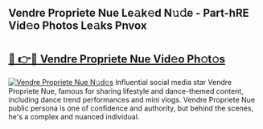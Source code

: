 ## Vendre Propriete Nue Le𝚊k𝚎d N𝚞𝚍e - Part-hRE Vid𝚎o Photos Le𝚊ks Pnvox

# <h2><a href="http://fb6kyuc.evod.top/?m=Vendre+Propriete+Nue">🔗 👉🔴 Vendre Propriete Nue Vid𝚎o Ph𝚘t𝚘s</a></h2>

[![Vendre Propriete Nue N𝚞d𝚎s](https://i.imgur.com/8V9OHl7.gif)](http://fb6kyuc.evod.top/?m=Vendre+Propriete+Nue)
Influential social media star Vendre Propriete Nue, famous for sharing lifestyle and dance-themed content, including dance trend performances and mini vlogs. Vendre Propriete Nue public persona is one of confidence and authority, but behind the scenes, he's a complex and nuanced individual. 
